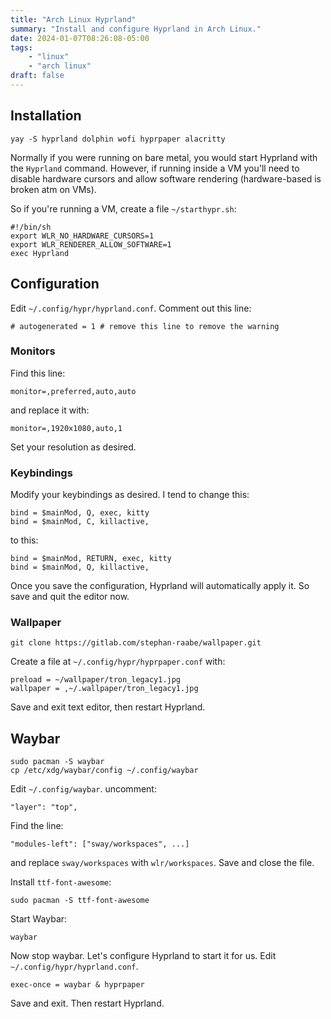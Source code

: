 ```yaml
---
title: "Arch Linux Hyprland"
summary: "Install and configure Hyprland in Arch Linux."
date: 2024-01-07T08:26:08-05:00
tags:
    - "linux"
    - "arch linux"
draft: false
---
```


## Installation

```shell
yay -S hyprland dolphin wofi hyprpaper alacritty
```

Normally if you were running on bare metal, you would start Hyprland with the `Hyprland` command. However, if running inside a VM you'll need to disable hardware cursors and allow software rendering (hardware-based is broken atm on VMs).

So if you're running a VM, create a file `~/starthypr.sh`:

```shell
#!/bin/sh
export WLR_NO_HARDWARE_CURSORS=1
export WLR_RENDERER_ALLOW_SOFTWARE=1
exec Hyprland
```

## Configuration

Edit `~/.config/hypr/hyprland.conf`. Comment out this line:

```text
# autogenerated = 1 # remove this line to remove the warning
```

### Monitors

Find this line:

```text
monitor=,preferred,auto,auto
```

and replace it with:

```text
monitor=,1920x1080,auto,1
```

Set your resolution as desired.

### Keybindings

Modify your keybindings as desired. I tend to change this:

```text
bind = $mainMod, Q, exec, kitty
bind = $mainMod, C, killactive,
```

to this:

```text
bind = $mainMod, RETURN, exec, kitty
bind = $mainMod, Q, killactive,
```

Once you save the configuration, Hyprland will automatically apply it. So save and quit the editor now.

### Wallpaper

```shell
git clone https://gitlab.com/stephan-raabe/wallpaper.git
```

Create a file at `~/.config/hypr/hyprpaper.conf` with:

```text
preload = ~/wallpaper/tron_legacy1.jpg
wallpaper = ,~/.wallpaper/tron_legacy1.jpg
```

Save and exit text editor, then restart Hyprland.

## Waybar

```shell
sudo pacman -S waybar
cp /etc/xdg/waybar/config ~/.config/waybar
```

Edit `~/.config/waybar`. uncomment:

```text
"layer": "top",
```

Find the line:

```text
"modules-left": ["sway/workspaces", ...]
```

and replace `sway/workspaces` with `wlr/workspaces`. Save and close the file.

Install `ttf-font-awesome`:

```shell
sudo pacman -S ttf-font-awesome
```

Start Waybar:

```shell
waybar
```

Now stop waybar. Let's configure Hyprland to start it for us. Edit `~/.config/hypr/hyprland.conf`.

```text
exec-once = waybar & hyprpaper
```

Save and exit. Then restart Hyprland.
